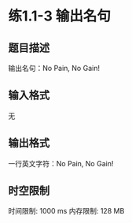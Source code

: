 # 练1.1-3 输出名句

## 题目描述

输出名句：No Pain, No Gain!

## 输入格式

无

## 输出格式

一行英文字符：No Pain, No Gain!

## 时空限制

时间限制: 1000 ms
内存限制: 128 MB
